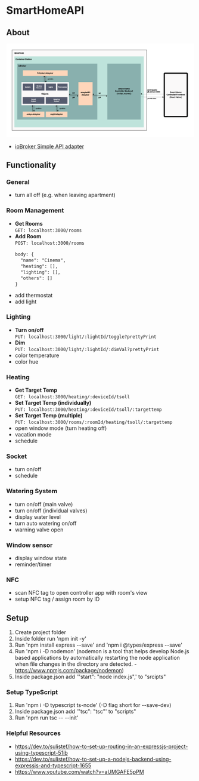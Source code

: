 # SmartHomeAPI

## About

![systemarchitecture](./figures/systemarchitecture.png)

- [ioBroker Simple API adapter](https://github.com/ioBroker/ioBroker.simple-api)

## Functionality

### General
- turn all off (e.g. when leaving apartment)

### Room Management
- **Get Rooms** <br /> `GET: localhost:3000/rooms`
- **Add Room** <br /> `POST: localhost:3000/rooms`
  ```
  body: {
    "name": "Cinema",
    "heating": [],
    "lighting": [],
    "others": []
  }
  ``` 
- add thermostat
- add light

### Lighting
- **Turn on/off** <br /> `PUT: localhost:3000/light/:lightId/toggle?prettyPrint`
- **Dim** <br /> `PUT: localhost:3000/light/:lightId/:dimVal?prettyPrint`
- color temperature
- color hue

### Heating
- **Get Target Temp** <br /> `GET: localhost:3000/heating/:deviceId/tsoll` 
- **Set Target Temp (individually)** <br /> `PUT: localhost:3000/heating/:deviceId/tsoll/:targettemp`
- **Set Target Temp (multiple)** <br /> `PUT: localhost:3000/rooms/:roomId/heating/tsoll/:targettemp`
- open window mode (turn heating off)
- vacation mode
- schedule

### Socket
- turn on/off
- schedule

### Watering System
- turn on/off (main valve)
- turn on/off (individual valves)
- display water level
- turn auto watering on/off
- warning valve open

### Window sensor
- display window state
- reminder/timer

### NFC
- scan NFC tag to open controller app with room's view
- setup NFC tag / assign room by ID

## Setup

1. Create project folder
2. Inside folder run 'npm init -y'
3. Run 'npm install express --save' and 'npm i @types/express --save'
4. Run 'npm i -D nodemon' (nodemon is a tool that helps develop Node.js based applications by automatically restarting the node application when file changes in the directory are detected. - https://www.npmjs.com/package/nodemon)
4. Inside package.json add '"start": "node index.js",' to "srcipts"

### Setup TypeScript

1. Run 'npm i -D typescript ts-node' (-D flag short for --save-dev)
2. Inside package.json add '"tsc": "tsc"' to "scripts"
3. Run 'npm run tsc -- --init'

### Helpful Resources
* https://dev.to/sulistef/how-to-set-up-routing-in-an-expressjs-project-using-typescript-51ib
* https://dev.to/sulistef/how-to-set-up-a-nodejs-backend-using-expressjs-and-typescript-1655
* https://www.youtube.com/watch?v=aUMGAFE5pPM
